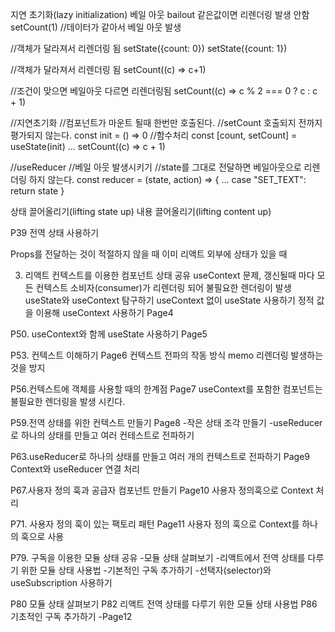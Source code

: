 지연 초기화(lazy initialization)
베일 아웃 bailout 같은값이면 리렌더링 발생 안함
setCount(1) //데이터가 같아서 베일 아웃 발생

//객체가 달라져서 리렌더링 됨
setState({count: 0})
setState({count: 1})

//객체가 달라져서 리렌더링 됨
setCount((c) => c+1)

//조건이 맞으면 베일아웃 다르면 리렌더링됨
setCount((c) => c % 2 === 0 ? c : c + 1)

//지연초기화
//컴포넌트가 마운트 될때 한번만 호출된다.
//setCount 호출되지 전까지 평가되지 않는다.
const init = () => 0 //함수처리
const [count, setCount] = useState(init)
...
setCount((c) => c + 1)

//useReducer
//베일 아웃 발생시키기
//state를 그대로 전달하면 베일아웃으로 리렌더링 하지 않는다.
const reducer = (state, action) => {
  ...
  case "SET_TEXT":
    return state
}

상태 끌어올리기(lifting state up)
내용 끌어올리기(lifting content up)

P39 전역 상태 사용하기 

Props를 전달하는 것이 적절하지 않을 때
이미 리액트 외부에 상태가 있을 때

03. 리액트 컨텍스트를 이용한 컴포넌트 상태 공유
  useContext
    문제, 갱신될때 마다 모든 컨텍스트 소비자(consumer)가 리렌더링 되어 불필요한 렌더링이 발생
useState와 useContext 탐구하기
useContext 없이 useState 사용하기
정적 값을 이용해 useContext 사용하기
  Page4

P50. useContext와 함께 useState 사용하기
  Page5

P53. 컨텍스트 이해하기
  Page6
컨텍스트 전파의 작동 방식
  memo 리렌더링 발생하는것을 방지
  
P56.컨텍스트에 객체를 사용할 때의 한계점
  Page7
  useContext를 포함한 컴포넌트는 불필요한 렌더링을 발생 시킨다.

P59.전역 상태를 위한 컨텍스트 만들기
  Page8
    -작은 상태 조각 만들기
    -useReducer로 하나의 상태를 만들고 여러 컨테스트로 전파하기

P63.useReducer로 하나의 상태를 만들고 여러 개의 컨텍스트로 전파하기
  Page9
    Context와 useReducer 연결 처리

P67.사용자 정의 훅과 공급자 컴포넌트 만들기
  Page10
    사용자 정의훅으로 Context 처리

P71. 사용자 정의 훅이 있는 팩토리 패턴
  Page11
    사용자 정의 훅으로 Context를 하나의 훅으로 사용

P79. 구독을 이용한 모듈 상태 공유
  -모듈 상태 살펴보기
  -리액트에서 전역 상태를 다루기 위한 모듈 상태 사용법
  -기본적인 구독 추가하기
  -선택자(selector)와 useSubscription 사용하기

P80 모듈 상태 살펴보기
P82 리액트 전역 상태를 다루기 위한 모듈 상태 사용법
P86 기초적인 구독 추가하기
  -Page12
  
